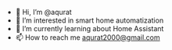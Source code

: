 - 👋 Hi, I’m @aqurat
- 👀 I’m interested in smart home automatization
- 🌱 I’m currently learning about Home Assistant
- 📫 How to reach me aqurat2000@gmail.com
<!---
aqurat/aqurat is a ✨ special ✨ repository because its `README.md` (this file) appears on your GitHub profile.
You can click the Preview link to take a look at your changes.
--->
